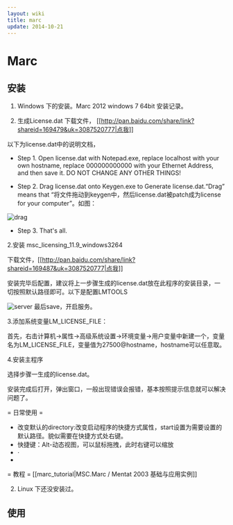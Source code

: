 ```yaml
---
layout: wiki
title: marc
update: 2014-10-21
---
```


# Marc

## 安装
1. Windows 下的安装。Marc 2012 windows 7 64bit 安装记录。

1. 生成License.dat 
下载文件， [[http://pan.baidu.com/share/link?shareid=169479&uk=3087520777|点我]]

以下为license.dat中的说明文档，
- Step 1.  Open license.dat with Notepad.exe, replace localhost with your own hostname, replace 000000000000 with your Ethernet Address, and then save it. DO NOT CHANGE ANY OTHER THINGS!

- Step 2.  Drag license.dat onto Keygen.exe to Generate license.dat.“Drag” means that “将文件拖动到keygen中，然后license.dat被patch成为license for your computer”。如图：

![drag](http://wogong-image.b0.upaiyun.com/wiki/marc_lic_drag.jpg)

- Step 3.  That's all.

 
2.安装 msc_licensing_11.9_windows3264

下载文件，[[http://pan.baidu.com/share/link?shareid=169487&uk=3087520777|点我]]

安装完毕后配置，建议将上一步骤生成的license.dat放在此程序的安装目录，一切按照默认路径即可。以下是配置LMTOOLS

![server](http://wogong-image.b0.upaiyun.com/wiki/marc_lic_server.png)
最后save，开启服务。


3.添加系统变量LM_LICENSE_FILE：

首先，右击计算机→属性→高级系统设置→环境变量→用户变量中新建一个，变量名为LM_LICENSE_FILE，变量值为27500@hostname，hostname可以任意取。


4.安装主程序

选择步骤一生成的license.dat。

安装完成后打开，弹出窗口，一般出现错误会报错，基本按照提示信息就可以解决问题了。

= 日常使用 =
* 改变默认的directory:改变启动程序的快捷方式属性，start设置为需要设置的默认路径。貌似需要在快捷方式处右键。
* 快捷键：Alt-动态视图，可以鼠标拖拽，此时右键可以缩放
* ·
* 

= 教程 =
[[marc_tutorial|MSC.Marc / Mentat 2003 基础与应用实例]]

2. Linux 下还没安装过。

## 使用

